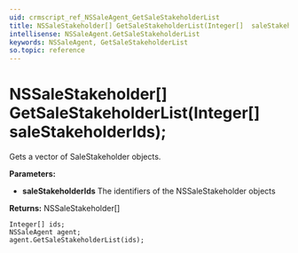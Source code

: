 ```yaml
---
uid: crmscript_ref_NSSaleAgent_GetSaleStakeholderList
title: NSSaleStakeholder[] GetSaleStakeholderList(Integer[]  saleStakeholderIds);
intellisense: NSSaleAgent.GetSaleStakeholderList
keywords: NSSaleAgent, GetSaleStakeholderList
so.topic: reference
---
```


# NSSaleStakeholder[] GetSaleStakeholderList(Integer[]  saleStakeholderIds);

Gets a vector of SaleStakeholder objects.

**Parameters:**
 - **saleStakeholderIds** The identifiers of the NSSaleStakeholder objects

**Returns:** NSSaleStakeholder[]

```crmscript
Integer[] ids;
NSSaleAgent agent;
agent.GetSaleStakeholderList(ids);
```

